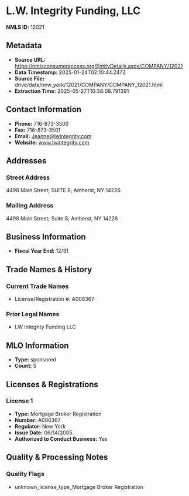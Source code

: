 # L.W. Integrity Funding, LLC

**NMLS ID:** 12021

## Metadata
- **Source URL:** https://nmlsconsumeraccess.org/EntityDetails.aspx/COMPANY/12021
- **Data Timestamp:** 2025-01-24T02:10:44.247Z
- **Source File:** drive/data/new_york/12021/COMPANY/COMPANY_12021.html
- **Extraction Time:** 2025-05-27T10:38:08.791391

## Contact Information
- **Phone:** 716-873-3500
- **Fax:** 716-873-3501
- **Email:** Jeanne@lwintegrity.com
- **Website:** www.lwintegrity.com

## Addresses
### Street Address
4498 Main Street; SUITE 8; Amherst, NY 14226

### Mailing Address
4498 Main Street; Suite 8; Amherst, NY 14226

## Business Information
- **Fiscal Year End:** 12/31

## Trade Names & History
### Current Trade Names
- License/Registration #: A006367

### Prior Legal Names
- LW Integrity Funding LLC

## MLO Information
- **Type:** sponsored
- **Count:** 5

## Licenses & Registrations

### License 1
- **Type:** Mortgage Broker Registration
- **Number:** A006367
- **Regulator:** New York
- **Issue Date:** 06/14/2005
- **Authorized to Conduct Business:** Yes

## Quality & Processing Notes
### Quality Flags
- unknown_license_type_Mortgage Broker Registration
